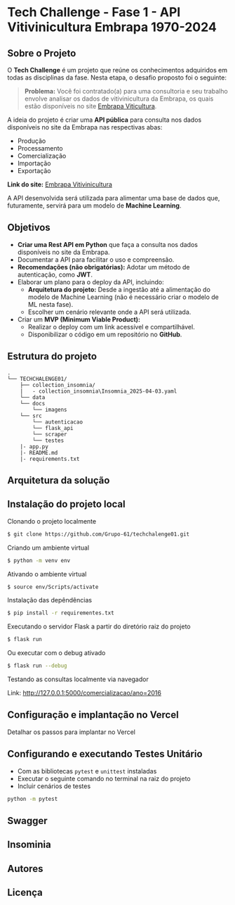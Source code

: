 # Tech Challenge - Fase 1 - API Vitivinicultura Embrapa 1970-2024

## Sobre o Projeto

O **Tech Challenge** é um projeto que reúne os conhecimentos adquiridos em todas as disciplinas da fase. Nesta etapa, o desafio proposto foi o seguinte:

> **Problema:** Você foi contratado(a) para uma consultoria e seu trabalho envolve analisar os dados de vitivinicultura da Embrapa, os quais estão disponíveis no site [Embrapa Viticultura](http://vitibrasil.cnpuv.embrapa.br/index.php?opcao=opt_01).

A ideia do projeto é criar uma **API pública** para consulta nos dados disponíveis no site da Embrapa nas respectivas abas:

- Produção
- Processamento
- Comercialização
- Importação
- Exportação

**Link do site:** [Embrapa Vitivinicultura](http://vitibrasil.cnpuv.embrapa.br/index.php?opcao=opt_01)

A API desenvolvida será utilizada para alimentar uma base de dados que, futuramente, servirá para um modelo de **Machine Learning**.

## Objetivos

- **Criar uma Rest API em Python** que faça a consulta nos dados disponíveis no site da Embrapa.
- Documentar a API para facilitar o uso e compreensão.
- **Recomendações (não obrigatórias):** Adotar um método de autenticação, como **JWT**.
- Elaborar um plano para o deploy da API, incluindo:
  - **Arquitetura do projeto:** Desde a ingestão até a alimentação do modelo de Machine Learning (não é necessário criar o modelo de ML nesta fase).
  - Escolher um cenário relevante onde a API será utilizada.
- Criar um **MVP (Minimum Viable Product):**
  - Realizar o deploy com um link acessível e compartilhável.
  - Disponibilizar o código em um repositório no **GitHub**.


## Estrutura do projeto

```
.
└── TECHCHALENGE01/
    ├── collection_insomnia/
    |   - collection_insomnia\Insomnia_2025-04-03.yaml
    └── data
    └── docs
        └── imagens
    └── src
        └── autenticacao
        └── flask_api
        └── scraper
        └── testes
    |- app.py
    |- README.md
    |- requirements.txt
```

## Arquitetura da solução

## Instalação do projeto local

Clonando o projeto localmente

``` bash
$ git clone https://github.com/Grupo-61/techchalenge01.git
```

Criando um ambiente virtual

``` bash
$ python -m venv env
```

Ativando o ambiente virtual

``` bash
$ source env/Scripts/activate 
```

Instalação das depêndências

``` bash
$ pip install -r requirementes.txt
```

Executando o servidor Flask a partir do diretório raiz do projeto

``` bash
$ flask run
```

Ou executar com o debug ativado

``` bash
$ flask run --debug
```

Testando as consultas localmente via navegador

Link: http://127.0.0.1:5000/comercializacao/ano=2016

## Configuração e implantação no Vercel

Detalhar os passos para implantar no Vercel


## Configurando e executando Testes Unitário

- Com as bibliotecas `pytest` e `unittest` instaladas
- Executar o seguinte comando no terminal na raiz do projeto
- Incluir cenários de testes

```bash
python -m pytest
```

## Swagger


## Insominia


## Autores


## Licença

